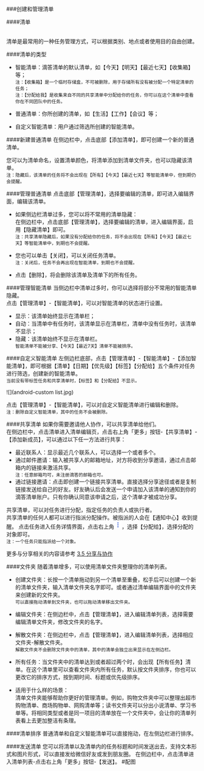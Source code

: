 ###创建和管理清单

####清单

<br >清单是最常用的一种任务管理方式，可以根据类别、地点或者使用目的自由创建。

####清单的类型
* 智能清单：滴答清单的默认清单，如【今天】【明天】【最近七天】【收集箱】等； 
<br>`注：【收集箱】是一个临时存储盒，不可被删除，用于存储所有没有被分配一个特定清单的任务； `
<br>`注：【分配给我】是收集来自不同的共享清单中分配给你的任务，你可以在这个清单中查看你在不同团队中的任务。`

* 普通清单：你所创建的清单，如【生活】【工作】【会议】等；

* 自定义智能清单：用户通过筛选所创建的智能清单。


####新建普通清单
在侧边栏中，点击底部【添加清单】，即可创建一个新的普通清单。

您可以为清单命名，设置清单颜色，将清单添加到清单文件夹，也可以隐藏该清单。
<br>`注：隐藏后，该清单的任务将不会出现在【所有】【今天】【最近七天】等智能清单中，但到期仍会提醒。`

####管理普通清单
点击底部【管理清单】，选择要编辑的清单，即可进入编辑界面，编辑该清单。

* 如果侧边栏清单过多，您可以将不常用的清单隐藏：
<br>在侧边栏中，点击底部【管理清单】，选择要编辑的清单，进入编辑界面，启用【隐藏清单】即可。
<br>`注：共享清单隐藏后，如果没有分配给你的任务，将不会出现在【所有】【今天】【最近七天】等智能清单中，到期也不会提醒。`

* 您也可以单击【关闭】，可以关闭任务清单。 
<br>`注：关闭后，任务不会再出现在智能清单，到期也不会提醒。`

* 点击【删除】，将会删除该清单及清单下的所有任务。


####管理智能清单 
当侧边栏中清单过多时，你可以选择将部分不常用的智能清单隐藏。
<br>点击【管理清单】-【智能清单】，可以对智能清单的状态进行设置。
* 显示：该清单始终显示在清单栏；
* 自动：当清单中有任务时，该清单显示在清单栏，清单中没有任务时，该清单不显示；
* 隐藏：该清单始终不显示在清单栏。
<br >`智能清单不能被分享、【今天】【最近7天】清单不能被排序。` 

####自定义智能清单
左侧边栏底部，点击【管理清单】-【智能清单】-【添加智能清单】，即可根据【清单】【日期】【优先级】【标签】【分配给】五个条件对任务进行筛选，创建新的智能清单。
<br >`当前没有带标签任务和共享清单时，【标签】和【分配给】不显示。`

![](android-custom list.jpg)

点击【管理清单】-【智能清单】，可以对自定义智能清单进行编辑和删除。
<br>`注：删除自定义智能清单，其中的任务不会被删除。`

####共享清单
如果你需要邀请他人协作，可以共享清单给他们。
<br>在侧边栏中，点击清单进入清单编辑页，点击右上角「更多」按钮-【共享清单】-【添加新成员】，可以通过以下任一方法进行共享：
* 最近联系人：显示最近几个联系人，可以选择一个或者多个。
* 通过邮件邀请：输入被共享人的邮箱地址，对方将收到分享邀请，通过点击邮箱内的链接来激活共享。
<br>`注：任意邮箱均可，未注册滴答的邮箱也可。`
* 通过链接邀请：点击即创建一个链接共享清单。直接选择分享途径或者是复制链接发送给自己的好友。好友确认后会发送一个申请加入该清单的通知到你的滴答清单账户。只有你确认同意该申请之后，这个清单才被成功分享。


共享清单，可以对任务进行分配，指定任务的负责人或执行者。
<br>共享清单的任何人都可以进行指派分配操作。被指派的人会在【通知中心】收到提醒。
点击任务进入任务详情界面，点击右上角<img src="../images/images_android/image001.png" title="更多" width="20" />，选择【分配给】，选择分配的对象即可。
<br>`注：一个任务只能指派给一个对象。`

更多与分享相关的内容请参考 [3.5 分享与协作](android_app/5_share_lists.md)


####文件夹
随着清单增多，可以使用清单文件夹整理你的清单列表。
* 创建文件夹：长按一个清单拖动到另一个清单至重叠，松手后可以创建一个新的清单文件夹，输入清单文件夹名字即可。或者通过清单编辑界面中的文件夹来创建新的文件夹。
<br >`可以直接拖动清单到文件夹，也可以拖动清单移出文件夹。`

* 编辑文件夹：在侧边栏中，点击【管理清单】，进入编辑清单列表，选择需要编辑清单文件夹，修改文件夹的名字。

* 解散文件夹：在侧边栏中，点击【管理清单】，进入编辑清单列表，选择相应文件夹-解散文件夹。
<br >`解散文件夹不会删除文件夹中的清单，其中的清单会独立出来显示在左侧边栏。`

* 所有任务：当文件夹中的清单达到或者超过两个时，会出现【所有任务】清单。在这个清单里可以查看文件夹内所有任务，默认按文件夹排序，你也可以更改它的排序方式，按到期时间、标题或优先级排序。

* 适用于什么样的场景：
<br >清单文件夹能够帮助你更好的管理清单。例如，购物文件夹中可以整理出超市购物清单、商场购物单、网购清单等；读书文件夹可以分出小说清单、学习书单等。将相同类型或者是同一项目的清单放在一个文件夹中，会让你的清单列表看上去更加整洁有条理。

####清单排序
普通清单和自定义智能清单可以直接拖动，在左侧边栏进行排序。


####发送清单
您可以将清单以及清单内的任务标题和时间发送出去，支持文本形式和图片形式，可以直接发给微信好友或发到朋友圈。
在侧边栏中，点击清单进入清单列表-点击右上角「更多」按钮-【发送】。
#配图

